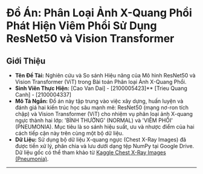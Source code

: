 # Đồ Án: Phân Loại Ảnh X-Quang Phổi Phát Hiện Viêm Phổi Sử Dụng ResNet50 và Vision Transformer

## Giới Thiệu

* **Tên Đề Tài:** Nghiên cứu và So sánh Hiệu năng của Mô hình ResNet50 và Vision Transformer (ViT) trong Bài toán Phân loại Ảnh X-Quang Phổi.
* **Sinh Viên Thực Hiện:** [Cao Van Dai] - [2100005423]** [Trieu Quang Canh] - [2100004337]
* **Mô Tả Ngắn:** Đồ án này tập trung vào việc xây dựng, huấn luyện và đánh giá hai kiến trúc học sâu mạnh mẽ: ResNet50 (mạng nơ-ron tích chập) và Vision Transformer (ViT) cho nhiệm vụ phân loại ảnh X-quang ngực thành hai lớp: 'BÌNH THƯỜNG' (NORMAL) và 'VIÊM PHỔI' (PNEUMONIA). Mục tiêu là so sánh hiệu suất, ưu và nhược điểm của hai cách tiếp cận này trên cùng một bộ dữ liệu.
* **Dữ Liệu:** Sử dụng bộ dữ liệu X-quang ngực (Chest X-Ray Images) đã được tiền xử lý, phân chia và lưu dưới dạng tệp NumPy tại Google Drive. Dữ liệu gốc có thể tham khảo từ [Kaggle Chest X-Ray Images (Pneumonia)](https://www.kaggle.com/datasets/paultimothymooney/chest-xray-pneumonia).

---
